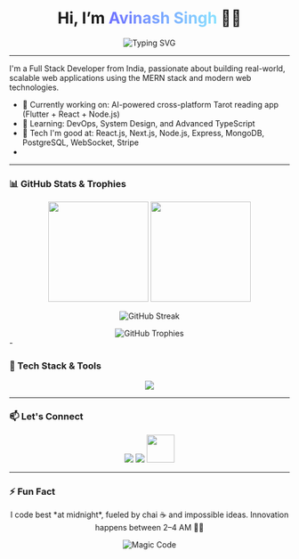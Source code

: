 
<h1 align="center">
  Hi, I’m <span style="background: linear-gradient(90deg, #6E70FF, #8AE2FF); -webkit-background-clip:text; color:transparent;">Avinash Singh</span> 👨‍💻  
</h1>


<p align="center">
  <img src="https://readme-typing-svg.herokuapp.com?font=Fira+Code&duration=3500&pause=1000&width=500&lines=MERN+Stack+%2B+AI+%7C+LangChain+%2B+Gemini;Node.js+%2F+PostgreSQL+%2F+WebSocket;CI%2FCD+%2F+Docker+%2F+DevOps+Curious+Coder" alt="Typing SVG" />
</p>


---

I'm a Full Stack Developer from India, passionate about building real-world, scalable web applications using the MERN stack and modern web technologies.

- 🔭 Currently working on: AI-powered cross-platform Tarot reading app (Flutter + React + Node.js)
- 🌱 Learning: DevOps, System Design, and Advanced TypeScript
- 🚀 Tech I'm good at: React.js, Next.js, Node.js, Express, MongoDB, PostgreSQL, WebSocket, Stripe
- 
---
### 📊 GitHub Stats & Trophies  

<div align="center">
  <img src="https://github-readme-stats.vercel.app/api?username=iamavinashsingh&show_icons=true&count_private=true&theme=dracula&hide_border=false" height="180" />
  <img src="https://github-readme-stats.vercel.app/api/top-langs/?username=iamavinashsingh&layout=compact&langs_count=8&card_width=320&theme=dracula&hide_border=false" height="180" />
</div>
<p align="center">
  <img src="https://streak-stats.demolab.com?user=iamavinashsingh&theme=dracula" alt="GitHub Streak" />
</p>
<div align="center">
  <img src="https://github-profile-trophy.vercel.app/?username=iamavinashsingh&theme=dracula&row=1&column=7&margin-w=10&margin-h=10" alt="GitHub Trophies" />
</div>
-

### 🚀 Tech Stack & Tools
<div align="center">
  <img src="https://skillicons.dev/icons?i=html,css,js,ts,react,nextjs,nodejs,express,postgres,mongodb,docker,git,github,figma,tailwind,redux,postman" />
</div>


---

### 📫 Let's Connect  
<p align="center">
  <a href="mailto:imavinashsingh2@gmail.com"><img src="https://skillicons.dev/icons?i=gmail"/></a>
  <a href="https://www.linkedin.com/in/imavinashsingh"><img src="https://skillicons.dev/icons?i=linkedin"/></a>
  <a href="https://x.com/AvinasTweets"><img src="https://cdn.prod.website-files.com/5d66bdc65e51a0d114d15891/64cebdd90aef8ef8c749e848_X-EverythingApp-Logo-Twitter.jpg" height="50" width="50"/></a>
</p>

---

### ⚡ Fun Fact  
<p align="center">
  I code best *at midnight*, fueled by chai ☕ and impossible ideas. Innovation happens between 2–4 AM 🌙✨  
</p>

<p align="center">
  <img src="https://media.giphy.com/media/Ju7l5y9osyymQ/giphy.gif" alt="Magic Code"/>
</p>
